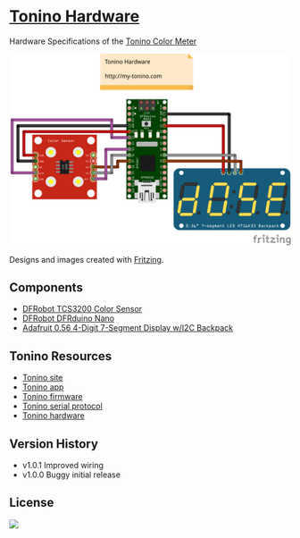 [Tonino Hardware](https://github.com/myTonino/Tonino-Hardware)
===============

Hardware Specifications of the [Tonino Color Meter](http://my-tonino.com)


![](img/tonino-fritzing.png?raw=true)

Designs and images created with [Fritzing](http://fritzing.org).

Components
----------

- [DFRobot TCS3200 Color Sensor](http://www.dfrobot.com/index.php?route=product/product&product_id=540)
- [DFRobot DFRduino Nano](http://www.dfrobot.com/index.php?route=product/product&product_id=67atmega-328.html)
- [Adafruit 0.56 4-Digit 7-Segment Display w/I2C Backpack](http://www.adafruit.com/products/879)

Tonino Resources
---------------
- [Tonino site](http://my-tonino.com)
- [Tonino app](https://github.com/myTonino/Tonino-App)
- [Tonino firmware](https://github.com/myTonino/Tonino-Firmware)
- [Tonino serial protocol](https://github.com/myTonino/Tonino-Firmware/blob/master/Tonino-Serial.md)
- [Tonino hardware](https://github.com/myTonino/Tonino-Hardware)

Version History
---------------
- v1.0.1 Improved wiring
- v1.0.0 Buggy initial release

License
-------

[![](http://i.creativecommons.org/l/by-sa/3.0/88x31.png)](http://creativecommons.org/licenses/by-sa/3.0/)